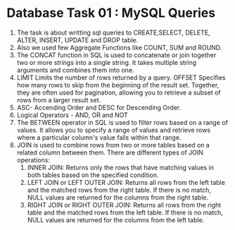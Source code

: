 # Database Task 01 : MySQL Queries

1. The task is about writting sql queries to CREATE,SELECT, DELETE, ALTER, INSERT, UPDATE and DROP table.
2. Also we used few Aggregate Functions like COUNT, SUM and ROUND.
3. The CONCAT function in SQL is used to concatenate or join together two or more strings into a single string. It takes multiple string arguments and combines them into one.
4. LIMIT Limits the number of rows returned by a query. OFFSET  Specifies how many rows to skip from the beginning of the result set. Together, they are often used for pagination, allowing you to retrieve a subset of rows from a larger result set.
5. ASC- Accending Order and DESC for Descending Order.
6. Logical Operators - AND, OR and NOT
7. The BETWEEN operator in SQL is used to filter rows based on a range of values.  It allows you to specify a range of values and retrieve rows where a particular column's value falls within that range.
8.  JOIN is used to combine rows from two or more tables based on a related column between them. There are different types of JOIN operations:
    1. INNER JOIN: Returns only the rows that have matching values in both tables based on the specified condition.
    2. LEFT JOIN or LEFT OUTER JOIN: Returns all rows from the left table and the matched rows from the right table. If there is no match, NULL values are returned for the columns from the right table.
    3. RIGHT JOIN or RIGHT OUTER JOIN: Returns all rows from the right table and the matched rows from the left table. If there is no match, NULL values are returned for the columns from the left table.
